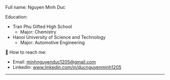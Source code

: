 Full name: Nguyen Minh Duc

Education:
- Tran Phu Gifted High School
  + Major: Chemistry
- Hanoi University of Science and Technology
  + Major: Automotive Engineering

🤖 How to reach me:
- Email:    minhnguyenduc1205@gmail.com
- Linkedin: www.linkedin.com/in/ducnguyenminh1205

----------------------------------------------
<!---
DucAutomotiveMbeds/DucAutomotiveMbeds is a ✨ special ✨ repository because its `README.md` (this file) appears on your GitHub profile.
You can click the Preview link to take a look at your changes.
--->
